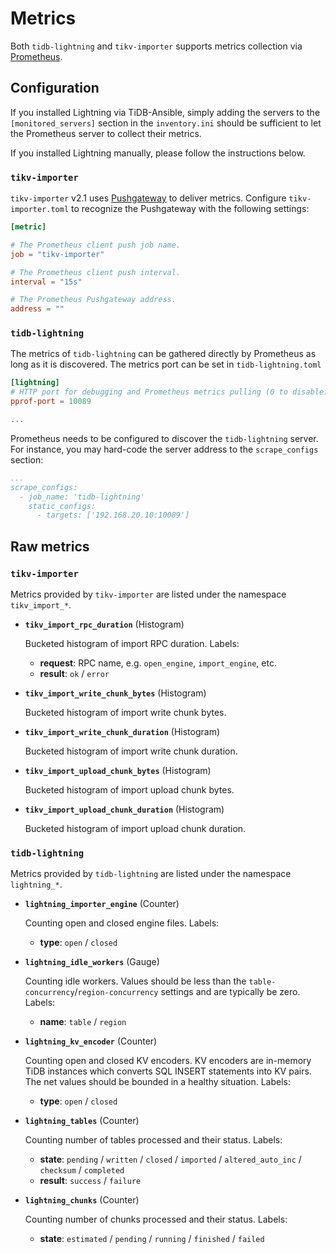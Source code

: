 Metrics
=======

Both `tidb-lightning` and `tikv-importer` supports metrics collection via
[Prometheus](https://prometheus.io/).

Configuration
-------------

If you installed Lightning via TiDB-Ansible, simply adding the servers to the `[monitored_servers]`
section in the `inventory.ini` should be sufficient to let the Prometheus server to collect their
metrics.

If you installed Lightning manually, please follow the instructions below.

### `tikv-importer`

`tikv-importer` v2.1 uses [Pushgateway](https://github.com/prometheus/pushgateway) to deliver
metrics. Configure `tikv-importer.toml` to recognize the Pushgateway with the following settings:

```toml
[metric]

# The Prometheus client push job name.
job = "tikv-importer"

# The Prometheus client push interval.
interval = "15s"

# The Prometheus Pushgateway address.
address = ""
```

### `tidb-lightning`

The metrics of `tidb-lightning` can be gathered directly by Prometheus as long as it is discovered.
The metrics port can be set in `tidb-lightning.toml`

```toml
[lightning]
# HTTP port for debugging and Prometheus metrics pulling (0 to disable)
pprof-port = 10089

...
```

Prometheus needs to be configured to discover the `tidb-lightning` server. For instance, you may
hard-code the server address to the `scrape_configs` section:

```yaml
...
scrape_configs:
  - job_name: 'tidb-lightning'
    static_configs:
      - targets: ['192.168.20.10:10089']
```

Raw metrics
-----------

### `tikv-importer`

Metrics provided by `tikv-importer` are listed under the namespace `tikv_import_*`.

* **`tikv_import_rpc_duration`** (Histogram)

    Bucketed histogram of import RPC duration. Labels:

    * **request**: RPC name, e.g. `open_engine`, `import_engine`, etc.
    * **result**: `ok` / `error`

* **`tikv_import_write_chunk_bytes`** (Histogram)

    Bucketed histogram of import write chunk bytes.

* **`tikv_import_write_chunk_duration`** (Histogram)

    Bucketed histogram of import write chunk duration.

* **`tikv_import_upload_chunk_bytes`** (Histogram)

    Bucketed histogram of import upload chunk bytes.

* **`tikv_import_upload_chunk_duration`** (Histogram)

    Bucketed histogram of import upload chunk duration.

### `tidb-lightning`

Metrics provided by `tidb-lightning` are listed under the namespace `lightning_*`.

* **`lightning_importer_engine`** (Counter)

    Counting open and closed engine files. Labels:

    * **type**: `open` / `closed`

* **`lightning_idle_workers`** (Gauge)

    Counting idle workers. Values should be less than the `table-concurrency`/`region-concurrency`
    settings and are typically be zero. Labels:

    * **name**: `table` / `region`

* **`lightning_kv_encoder`** (Counter)

    Counting open and closed KV encoders. KV encoders are in-memory TiDB instances which converts
    SQL INSERT statements into KV pairs. The net values should be bounded in a healthy situation.
    Labels:

    * **type**: `open` / `closed`

* **`lightning_tables`** (Counter)

    Counting number of tables processed and their status. Labels:

    * **state**: `pending` / `written` / `closed` / `imported` / `altered_auto_inc` / `checksum` / `completed`
    * **result**: `success` / `failure`

* **`lightning_chunks`** (Counter)

    Counting number of chunks processed and their status. Labels:

    * **state**: `estimated` / `pending` / `running` / `finished` / `failed`

